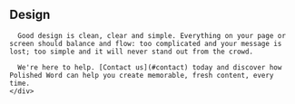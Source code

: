 ---
---

<div id="design" class="cd-scrolling-bg section-4">
  <div class="cd-container">
    <div class="cd-panel">
      <h2>Design</h2>
      
      Good design is clean, clear and simple. Everything on your page or screen should balance and flow: too complicated and your message is lost; too simple and it will never stand out from the crowd.

      We're here to help. [Contact us](#contact) today and discover how Polished Word can help you create memorable, fresh content, every time.
    </div>
  </div>
</div>
